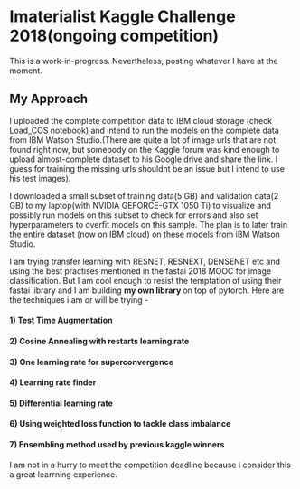 # Imaterialist Kaggle Challenge 2018(ongoing competition)
This is a work-in-progress. Nevertheless, posting whatever I have at the moment.

## My Approach

I uploaded the complete competition data to IBM cloud storage (check Load_COS notebook) and intend to run the models on the complete data from IBM Watson Studio.(There are quite a lot of image urls that are not found right now, but somebody on the Kaggle forum was kind enough to upload almost-complete dataset to his Google drive and share the link. I guess for training the missing urls shouldnt be an issue but I intend to use his test images).

I downloaded a small subset of training data(5 GB) and validation data(2 GB) to my laptop(with NVIDIA GEFORCE-GTX 1050 Ti) to visualize and possibly run models on this subset to check for errors and also set hyperparameters to overfit models on this sample. The plan is to later train the entire dataset (now on IBM cloud) on these models from iBM Watson Studio.

I am trying transfer learning with RESNET, RESNEXT, DENSENET etc and using the best practises mentioned in the fastai 2018 MOOC for image classification. But I am cool enough to resist the temptation of using their fastai library and I am building <b> my own library </b>
on top of pytorch. Here are the techniques i am or will be trying -
<br>
#### 1) Test Time Augmentation
#### 2) Cosine Annealing with restarts learning rate
#### 3) One learning rate for superconvergence
#### 4) Learning rate finder
#### 5) Differential learning rate
#### 6) Using weighted loss function to tackle class imbalance
#### 7) Ensembling method used by previous kaggle winners

I am not in a hurry to meet the competition deadline because i consider this a great learrning experience.
